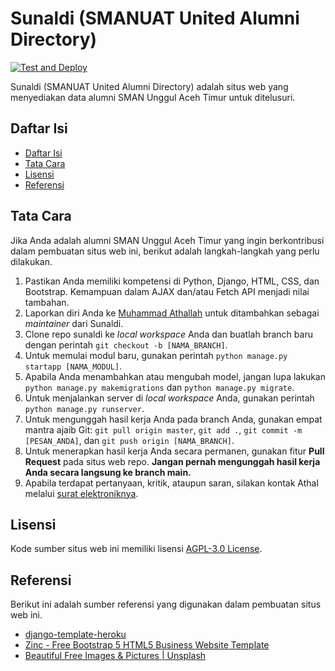 # Sunaldi (SMANUAT United Alumni Directory)

[![Test and Deploy][actions-badge]][commits-gh]

Sunaldi (SMANUAT United Alumni Directory) adalah situs web yang menyediakan data alumni SMAN Unggul Aceh Timur untuk ditelusuri.

## Daftar Isi

- [Daftar Isi](#daftar-isi)
- [Tata Cara](#tata-cara)
- [Lisensi](#lisensi)
- [Referensi](#referensi)


## Tata Cara

Jika Anda adalah alumni SMAN Unggul Aceh Timur yang ingin berkontribusi dalam pembuatan situs web ini, berikut adalah langkah-langkah yang perlu dilakukan.

1. Pastikan Anda memiliki kompetensi di Python, Django, HTML, CSS, dan Bootstrap. Kemampuan dalam AJAX dan/atau Fetch API menjadi nilai tambahan.
2. Laporkan diri Anda ke [Muhammad Athallah][email-athal] untuk ditambahkan sebagai _maintainer_ dari Sunaldi.
3. Clone repo sunaldi ke _local workspace_ Anda dan buatlah branch baru dengan perintah `git checkout -b [NAMA_BRANCH]`.
4. Untuk memulai modul baru, gunakan perintah `python manage.py startapp [NAMA_MODUL]`.
5. Apabila Anda menambahkan atau mengubah model, jangan lupa lakukan `python manage.py makemigrations` dan `python manage.py migrate`.
6. Untuk menjalankan server di _local workspace_ Anda, gunakan perintah `python manage.py runserver`.
7. Untuk mengunggah hasil kerja Anda pada branch Anda, gunakan empat mantra ajaib Git: `git pull origin master`, `git add .`, `git commit -m [PESAN_ANDA]`, dan `git push origin [NAMA_BRANCH]`.
8. Untuk menerapkan hasil kerja Anda secara permanen, gunakan fitur **Pull Request** pada situs web repo. **Jangan pernah mengunggah hasil kerja Anda secara langsung ke branch main.**
9. Apabila terdapat pertanyaan, kritik, ataupun saran, silakan kontak Athal melalui [surat elektroniknya][email-athal].


## Lisensi

Kode sumber situs web ini memiliki lisensi [AGPL-3.0 License][license].


## Referensi

Berikut ini adalah sumber referensi yang digunakan dalam pembuatan situs web ini.
- [django-template-heroku][project-template]
- [Zinc - Free Bootstrap 5 HTML5 Business Website Template][web-template]
- [Beautiful Free Images & Pictures | Unsplash][unsplash]

[actions-badge]: https://github.com/sunaldi/sunaldi/workflows/Test%20and%20Deploy/badge.svg
[commits-gh]: https://github.com/sunaldi/sunaldi/commits/master
[email-athal]: mailto:mhd.athallah@gmail.com
[license]: LICENSE
[project-template]: https://github.com/laymonage/django-template-heroku/
[web-template]: https://themewagon.com/themes/free-bootstrap-5-html5-business-website-template-zinc/
[unsplash]: https://unsplash.com